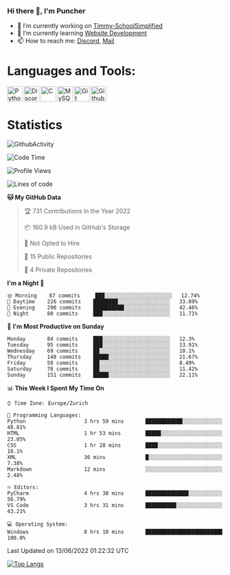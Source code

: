 ### Hi there 👋, I'm Puncher

- 🔭 I’m currently working on [Timmy-SchoolSimplified](https://github.com/School-Simplified/Timmy-SchoolSimplified)
- 🌱 I’m currently learning [Website Development](https://github.com/Puncher1/website-development)
- 📫 How to reach me: [Discord](https://github.com/Puncher1#discord-profile), [Mail](mailto:andrin.schaller@hispeed.ch)

# Languages and Tools:
<img align="left" alt="Python" width="36px" src="https://upload.wikimedia.org/wikipedia/commons/thumb/c/c3/Python-logo-notext.svg/2000px-Python-logo-notext.svg.png" />
<img align="left" alt="Discord.py" width="36px" src="https://i.imgur.com/RPrw70n.jpg" />
<img align="left" alt="C" width="36px" src="https://upload.wikimedia.org/wikipedia/commons/thumb/1/18/C_Programming_Language.svg/1200px-C_Programming_Language.svg.png" />
<img align="left" alt="MySQL" width="36px" src="https://upload.wikimedia.org/wikipedia/de/d/dd/MySQL_logo.svg" />
<img align="left" alt="Git" width="36px" src="https://garygregory.files.wordpress.com/2016/11/git_logo.png?w=325" />
<img align="left" alt="Github" width="36px" src="https://upload.wikimedia.org/wikipedia/commons/thumb/a/ae/Github-desktop-logo-symbol.svg/1024px-Github-desktop-logo-symbol.svg.png" />
<br />
<br />

# Statistics
![GithubActivity](https://github-profile-summary-cards.vercel.app/api/cards/profile-details?username=puncher1&theme=solarized_dark)
<!--START_SECTION:waka-->
![Code Time](http://img.shields.io/badge/Code%20Time-0%20secs-blue)

![Profile Views](http://img.shields.io/badge/Profile%20Views-223-blue)

![Lines of code](https://img.shields.io/badge/From%20Hello%20World%20I%27ve%20Written-1%20Million%20lines%20of%20code-blue)

**🐱 My GitHub Data** 

> 🏆 731 Contributions in the Year 2022
 > 
> 📦 160.9 kB Used in GitHub's Storage 
 > 
> 🚫 Not Opted to Hire
 > 
> 📜 15 Public Repositories 
 > 
> 🔑 4 Private Repositories  
 > 
**I'm a Night 🦉** 

```text
🌞 Morning    87 commits     ███░░░░░░░░░░░░░░░░░░░░░░   12.74% 
🌆 Daytime    226 commits    ████████░░░░░░░░░░░░░░░░░   33.09% 
🌃 Evening    290 commits    ██████████░░░░░░░░░░░░░░░   42.46% 
🌙 Night      80 commits     ███░░░░░░░░░░░░░░░░░░░░░░   11.71%

```
📅 **I'm Most Productive on Sunday** 

```text
Monday       84 commits     ███░░░░░░░░░░░░░░░░░░░░░░   12.3% 
Tuesday      95 commits     ███░░░░░░░░░░░░░░░░░░░░░░   13.91% 
Wednesday    69 commits     ██░░░░░░░░░░░░░░░░░░░░░░░   10.1% 
Thursday     148 commits    █████░░░░░░░░░░░░░░░░░░░░   21.67% 
Friday       58 commits     ██░░░░░░░░░░░░░░░░░░░░░░░   8.49% 
Saturday     78 commits     ██░░░░░░░░░░░░░░░░░░░░░░░   11.42% 
Sunday       151 commits    █████░░░░░░░░░░░░░░░░░░░░   22.11%

```


📊 **This Week I Spent My Time On** 

```text
⌚︎ Time Zone: Europe/Zurich

💬 Programming Languages: 
Python                   3 hrs 59 mins       ████████████░░░░░░░░░░░░░   48.81% 
HTML                     1 hr 53 mins        █████░░░░░░░░░░░░░░░░░░░░   23.05% 
CSS                      1 hr 28 mins        ████░░░░░░░░░░░░░░░░░░░░░   18.1% 
XML                      36 mins             █░░░░░░░░░░░░░░░░░░░░░░░░   7.38% 
Markdown                 12 mins             ░░░░░░░░░░░░░░░░░░░░░░░░░   2.48%

🔥 Editors: 
PyCharm                  4 hrs 38 mins       ██████████████░░░░░░░░░░░   56.79% 
VS Code                  3 hrs 31 mins       ██████████░░░░░░░░░░░░░░░   43.21%

💻 Operating System: 
Windows                  8 hrs 10 mins       █████████████████████████   100.0%

```


 Last Updated on 13/06/2022 01:22:32 UTC
<!--END_SECTION:waka-->

[![Top Langs](https://github-readme-stats.vercel.app/api/top-langs/?username=puncher1&langs_count=10&theme=prussian)](https://github.com/puncher1/)
